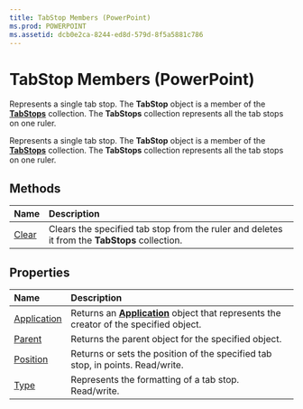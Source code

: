 ```yaml
---
title: TabStop Members (PowerPoint)
ms.prod: POWERPOINT
ms.assetid: dcb0e2ca-8244-ed8d-579d-8f5a5881c786
---
```



# TabStop Members (PowerPoint)
Represents a single tab stop. The  **TabStop** object is a member of the **[TabStops](tabstops-object-powerpoint.md)** collection. The **TabStops** collection represents all the tab stops on one ruler.

Represents a single tab stop. The  **TabStop** object is a member of the **[TabStops](tabstops-object-powerpoint.md)** collection. The **TabStops** collection represents all the tab stops on one ruler.


## Methods



|**Name**|**Description**|
|:-----|:-----|
|[Clear](tabstop-clear-method-powerpoint.md)|Clears the specified tab stop from the ruler and deletes it from the  **TabStops** collection.|

## Properties



|**Name**|**Description**|
|:-----|:-----|
|[Application](tabstop-application-property-powerpoint.md)|Returns an  **[Application](application-object-powerpoint.md)** object that represents the creator of the specified object.|
|[Parent](tabstop-parent-property-powerpoint.md)|Returns the parent object for the specified object.|
|[Position](tabstop-position-property-powerpoint.md)|Returns or sets the position of the specified tab stop, in points. Read/write.|
|[Type](tabstop-type-property-powerpoint.md)|Represents the formatting of a tab stop. Read/write.|

